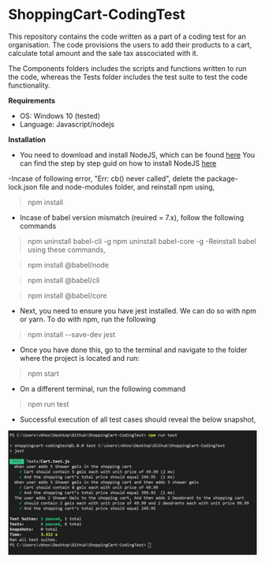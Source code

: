 # ShoppingCart-CodingTest
This repository contains the code written as a part of a coding test for an organisation. The code provisions the users to add their products to a cart, calculate total amount and the sale tax asscociated with it. 

The Components folders includes the scripts and functions written to run the code, whereas the Tests folder includes the test suite to test the code functionality. 

<b>Requirements</b>
- OS: Windows 10 (tested)
- Language: Javascript/nodejs

<b>Installation</b>
- You need to download and install NodeJS, which can be found <a href="https://nodejs.org/en/download/">here</a> You can find the step by step guid on how to install NodeJS <a href = "https://phoenixnap.com/kb/install-node-js-npm-on-windows">here</a>

 -Incase of following error, "Err: cb() never called", delete the package-lock.json file and node-modules folder, and reinstall npm using,
> npm install

 - Incase of babel version mismatch (reuired = 7.x), follow the following commands
> npm uninstall babel-cli -g
> npm uninstall babel-core -g
 -Reinstall babel using these commands,

> npm install @babel/node

> npm install @babel/cli

> npm install @babel/core

- Next, you need to ensure you have jest installed. We can do so with npm or yarn. To do with npm, run the following 

> npm install --save-dev jest

- Once you have done this, go to the terminal and navigate to the folder where the project is located and run:

> npm start
- On a different terminal, run the following command
  
> npm run test

- Successful execution of all test cases should reveal the below snapshot, 

![ScreenShot](/imgs/success.png)


